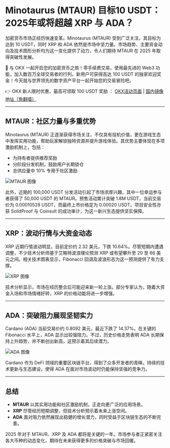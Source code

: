 # Minotaurus (MTAUR) 目标10 USDT：2025年或将超越 XRP 与 ADA？

加密货币市场正经历快速变革。Minotaurus (MTAUR) 受到广泛关注，其目标为达到 10 USDT，同时 XRP 和 ADA 依然是市场中坚力量。市场趋势、主要资金动向及技术图形分析均为这一变化提供了动力，令人们期待 MTAUR 在 2025 年取得突破性发展。

🚀 与 OKX 一起开启您的加密货币之旅！零手续费交易，使用最先进的 Web3 功能，加入数百万全球交易者的行列。新用户可获得高达 100 USDT 的独家欢迎奖金！今天就与世界领先的数字资产平台一起开始您的交易冒险吧。

👉 OKX 新人限时优惠，最高可领取 100 USDT 奖励 ： [OKX活动页面](https://bit.ly/OKXe) | [国内镜像地址（免翻墙）](https://bit.ly/okX)

---

## MTAUR：社区力量与多重优势

Minotaurus (MTAUR) 正逐渐获得市场关注，不仅具有投机价值，更在游戏生态中发挥实用功能，帮助玩家解锁独特资源并提升游戏体验。其优势主要体现在多项激励机制上，包括：

- 为持有者提供推荐奖励
- 分阶段分发机制，鼓励用户长期锁仓
- 总供应量中 10% 专用于社区激励

![MTAUR 图像](https://lh7-rt.googleusercontent.com/docsz/AD_4nXfLUY-FrL2Mth27fRr-tZLukxRcuFfex1wCgtGBJQDLZs5o1fvgVsNSxf4VDAogpOYT3I3MxZcHyC7YR_2ozOvyi8S4AYt5FWI1U0AsGHN3rhbt7IlBh1fwH-yczvaqXjgKogdMDw?key=fDWt_0ovu2jeOGHuugF8huH8)

此外，近期的 100,000 USDT 分发活动引起了市场浓厚兴趣，其中一位幸运参与者获得了 50,000 USDT 的 MTAUR。预售活动累计突破 1.8M USDT，当前交易价为 0.00010528 USDT，而最终上市价格定为 0.00020 USDT。项目安全性亦获 SolidProof 与 Coinsult 的成功审计，为这一新兴生态提供坚实保障。

---

## XRP：波动行情与大资金动态

XRP 近期行情波动明显，目前定价约 2.32 美元，下跌 10.64%。尽管短期内遭遇调整，不少技术分析师基于艾略特波浪理论预测 XRP 或有望攀升至 20 至 66 美元之间。相关技术图表显示，Fibonacci 回调及波浪形态为这一预测提供了有力支撑。

![XRP 图像](https://lh7-rt.googleusercontent.com/docsz/AD_4nXf9jWFTxu32EdN7TjWOdR59_ro5-dJzqt9sfDx_WolyLUdBcJ6kkKvXqWq4tfbpQxSNya9OxYJgXKOu0KkfLJvHL__LhI9wlBnvgH62_4NIAdk3xgzwlYEqB4TFHd2KNCV97eCmfQ?key=fDWt_0ovu2jeOGHuugF8huH8)

技术分析显示，市场在经历整合后可能迎来新一轮上涨。部分专家认为，随着大资金入场和市场情绪好转，XRP 的价格动能将进一步增强。

---

## ADA：突破阻力展现坚韧实力

Cardano (ADA) 当前交易价约 0.8092 美元，最近下跌了 14.37%。在关键的 Fibonacci 水平上，ADA 显示出较强阻力。不过，历史价格走势表明 ADA 长期保持上升趋势，并不断创出新高，这预示着其后续潜力。

![ADA 图像](https://lh7-rt.googleusercontent.com/docsz/AD_4nXf4RFEXFEvPTGjhWsFwlFfAivxNdBxIzwigKwlyFtLiaz75gptyEfH2YOJdLDu_a__LI2lN-9TkYfd6pGACxZTJU3Cv2m47OdCRE3s6dNleSkxx8hczydeOjgA1piAUip5lVNfv?key=fDWt_0ovu2jeOGHuugF8huH8)

Cardano 作为 DeFi 领域的重要区块链平台，得到了众多开发者的青睐。持续的技术更新与生态建设，使得 ADA 在面对市场波动时仍能保持坚强的竞争力。

---

## 总结

- **MTAUR** 以其实用功能和社区激励机制，正走向更广泛的应用场景。
- **XRP** 尽管经历短期调整，但技术分析预示着未来上涨空间。
- **ADA** 面对阻力依然展现出稳健的增长潜力，同时受益于区块链生态的不断完善。

2025 年对于 MTAUR、XRP 及 ADA 都将是关键的一年。市场参与者正紧密关注各大币种的动态变化，期待在未来获得更多的价格突破与市场回暖。